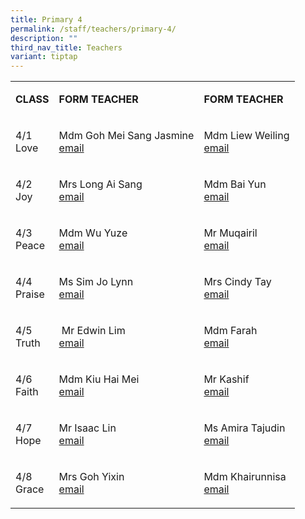 ```yaml
---
title: Primary 4
permalink: /staff/teachers/primary-4/
description: ""
third_nav_title: Teachers
variant: tiptap
---
```

<table style="minWidth: 75px">
<colgroup>
<col>
<col>
<col>
</colgroup>
<tbody>
<tr>
<td rowspan="1" colspan="1">
<p><strong>CLASS</strong>
</p>
</td>
<td rowspan="1" colspan="1">
<p><strong>FORM TEACHER</strong>
</p>
</td>
<td rowspan="1" colspan="1">
<p><strong>FORM TEACHER</strong>
</p>
</td>
</tr>
<tr>
<td rowspan="1" colspan="1">
<p>4/1
<br>Love</p>
</td>
<td rowspan="1" colspan="1">
<p>Mdm Goh Mei Sang Jasmine
<br><a href="mailto:goh_mei_sang@schools.gov.sg" rel="noopener noreferrer nofollow" target="_blank">email</a>
</p>
</td>
<td rowspan="1" colspan="1">
<p>Mdm Liew Weiling
<br><a href="mailto:liew_weiling@schools.gov.sg" rel="noopener noreferrer nofollow" target="_blank">email</a>
</p>
</td>
</tr>
<tr>
<td rowspan="1" colspan="1">
<p>4/2
<br>Joy</p>
</td>
<td rowspan="1" colspan="1">
<p>Mrs Long Ai Sang
<br><a href="mailto:chua_ai_sang@schools.gov.sg" rel="noopener noreferrer nofollow" target="_blank">email</a>
</p>
</td>
<td rowspan="1" colspan="1">
<p>Mdm Bai Yun
<br><a href="mailto:bai_yun@schools.gov.sg" rel="noopener noreferrer nofollow" target="_blank">email</a>
</p>
</td>
</tr>
<tr>
<td rowspan="1" colspan="1">
<p>4/3
<br>Peace</p>
</td>
<td rowspan="1" colspan="1">
<p>Mdm Wu Yuze
<br><a href="mailto:wu_yuze@schools.gov.sg" rel="noopener noreferrer nofollow" target="_blank">email</a>
</p>
</td>
<td rowspan="1" colspan="1">
<p>Mr Muqairil
<br><a href="mailto:muqairil_kamaluddin@schools.gov.sg" rel="noopener noreferrer nofollow" target="_blank">email</a>
</p>
</td>
</tr>
<tr>
<td rowspan="1" colspan="1">
<p>4/4
<br>Praise</p>
</td>
<td rowspan="1" colspan="1">
<p>Ms Sim Jo Lynn
<br><a href="mailto:sim_jo_lynn@schools.gov.sg" rel="noopener noreferrer nofollow" target="_blank">email</a>
</p>
</td>
<td rowspan="1" colspan="1">
<p>Mrs Cindy Tay
<br><a href="mailto:cindy_lim@schools.gov.sg" rel="noopener noreferrer nofollow" target="_blank">email</a>
</p>
</td>
</tr>
<tr>
<td rowspan="1" colspan="1">
<p>4/5
<br>Truth</p>
</td>
<td rowspan="1" colspan="1">
<p>&nbsp;Mr Edwin Lim
<br><a href="mailto:lim_edwin@schools.gov.sg" rel="noopener noreferrer nofollow" target="_blank">email</a>
</p>
</td>
<td rowspan="1" colspan="1">
<p>Mdm Farah
<br><a href="mailto:farah_anna_mohamed@schools.gov.sg" rel="noopener noreferrer nofollow" target="_blank">email</a>
</p>
</td>
</tr>
<tr>
<td rowspan="1" colspan="1">
<p>4/6
<br>Faith</p>
</td>
<td rowspan="1" colspan="1">
<p>Mdm Kiu Hai Mei
<br><a href="mailto:kiu_hai_mei@schools.gov.sg" rel="noopener noreferrer nofollow" target="_blank">email</a>
</p>
</td>
<td rowspan="1" colspan="1">
<p>Mr Kashif
<br><a href="mailto:kashif_mohamed_iqbal@schools.gov.sg" rel="noopener noreferrer nofollow" target="_blank">email</a>
</p>
</td>
</tr>
<tr>
<td rowspan="1" colspan="1">
<p>4/7
<br>Hope</p>
</td>
<td rowspan="1" colspan="1">
<p>Mr Isaac Lin
<br><a href="mailto:isaac_lin@schools.gov.sg" rel="noopener noreferrer nofollow" target="_blank">email</a>
</p>
</td>
<td rowspan="1" colspan="1">
<p>Ms Amira Tajudin
<br><a href="mailto:amira_tajudin@schools.gov.sg" rel="noopener noreferrer nofollow" target="_blank">email</a>
</p>
</td>
</tr>
<tr>
<td rowspan="1" colspan="1">
<p>4/8
<br>Grace</p>
</td>
<td rowspan="1" colspan="1">
<p>Mrs Goh Yixin
<br><a href="mailto:teo_yixin@schools.gov.sg" rel="noopener noreferrer nofollow" target="_blank">email</a>
</p>
</td>
<td rowspan="1" colspan="1">
<p>Mdm Khairunnisa
<br><a href="mailto:khairunnisa_shamsuri@schools.gov.sg" rel="noopener noreferrer nofollow" target="_blank">email</a>
</p>
</td>
</tr>
</tbody>
</table>
<p></p>